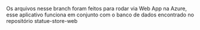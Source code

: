 Os arquivos nesse branch foram feitos para rodar via Web App na Azure, esse aplicativo funciona em conjunto com o banco
de dados encontrado no repositório statue-store-web
